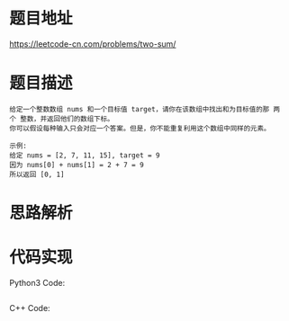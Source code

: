 # **题目地址**
https://leetcode-cn.com/problems/two-sum/
# **题目描述**
```
给定一个整数数组 nums 和一个目标值 target，请你在该数组中找出和为目标值的那 两个 整数，并返回他们的数组下标。
你可以假设每种输入只会对应一个答案。但是，你不能重复利用这个数组中同样的元素。

示例:
给定 nums = [2, 7, 11, 15], target = 9
因为 nums[0] + nums[1] = 2 + 7 = 9
所以返回 [0, 1]

```
# **思路解析**
# **代码实现**
Python3 Code:
```

```
C++ Code:
```

```

